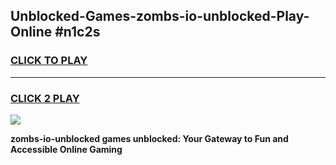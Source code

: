 
## Unblocked-Games-zombs-io-unblocked-Play-Online #n1c2s
<h3>
<a href="https://news.freeplayer.one?title=zombs-io-unblocked&ref=3">CLICK TO PLAY</a></h3>
<hr>

<h3>
<a href="https://news.freeplayer.one?title=zombs-io-unblocked&ref=3">CLICK 2 PLAY</a>
  
</h3>

<a href="https://news.freeplayer.one?title=zombs-io-unblocked&ref=3"><img src="https://clearcache.store/games.png"></a>


**zombs-io-unblocked games unblocked: Your Gateway to Fun and Accessible Online Gaming**
